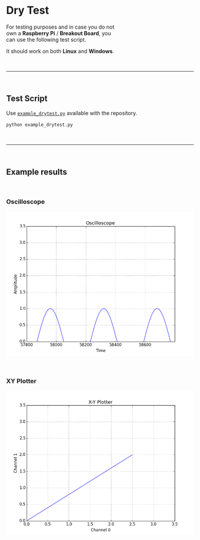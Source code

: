 
# Dry Test

For testing purposes and in case you do not <br>
own a **Raspberry Pi** / **Breakout Board**, you <br>
can use the following test script.

It should work on both **Linux** and **Windows**.

<br>

---

<br>

## Test Script

Use [`example_drytest.py`][Test] available with the repository.

```sh
python example_drytest.py
```

<br>

---

<br>

## Example results

<br>

### Oscilloscope

![Result Oscilloscope]

<br>

### XY Plotter

![Result XYPlotter]

<br>

<!----------------------------------------------------------------------------->

[Test]: ../Source/example_drytest.py

[Result Oscilloscope]: ../Resources/Oscilloscope.png
[Result XYPlotter]: ../Resources/XYPlotter.png
